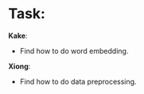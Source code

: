 # Task:
**Kake**:
- Find how to do word embedding.

**Xiong**:
- Find how to do data preprocessing.

